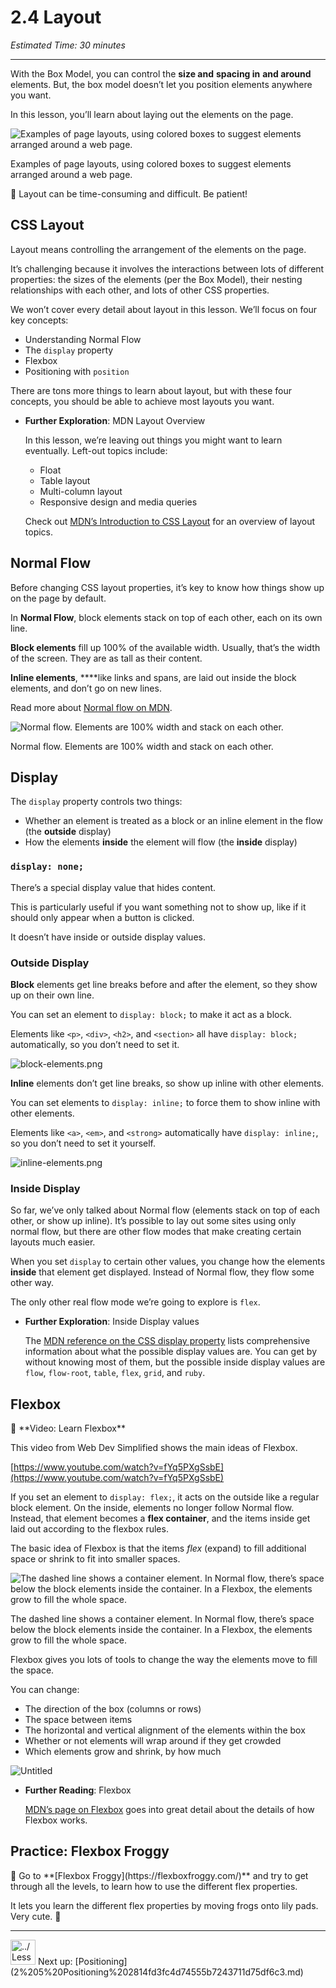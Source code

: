 # 2.4 Layout

*Estimated Time: 30 minutes*

---

With the Box Model, you can control the **size and** **spacing in** **and around** elements. But, the box model doesn’t let you position elements anywhere you want.

In this lesson, you’ll learn about laying out the elements on the page.

![Examples of page layouts, using colored boxes to suggest elements arranged around a web page.](2%204%20Layout%20466ffa1962ca4a3cba06e17c156e6424/layout.png)

Examples of page layouts, using colored boxes to suggest elements arranged around a web page.

<aside>
🚧 Layout can be time-consuming and difficult. Be patient!

</aside>

## CSS Layout

Layout means controlling the arrangement of the elements on the page.

It’s challenging because it involves the interactions between lots of different properties: the sizes of the elements (per the Box Model), their nesting relationships with each other, and lots of other CSS properties.

We won’t cover every detail about layout in this lesson. We’ll focus on four key concepts:

- Understanding Normal Flow
- The `display` property
- Flexbox
- Positioning with `position`

There are tons more things to learn about layout, but with these four concepts, you should be able to achieve most layouts you want.

- **Further Exploration**: MDN Layout Overview
    
    In this lesson, we’re leaving out things you might want to learn eventually. Left-out topics include:
    
    - Float
    - Table layout
    - Multi-column layout
    - Responsive design and media queries
    
    Check out [MDN’s Introduction to CSS Layout](https://developer.mozilla.org/en-US/docs/Learn/CSS/CSS_layout/Introduction) for an overview of layout topics.
    

## Normal Flow

Before changing CSS layout properties, it’s key to know how things show up on the page by default.

In **Normal Flow**, block elements stack on top of each other, each on its own line.

**Block elements** fill up 100% of the available width. Usually, that’s the width of the screen. They are as tall as their content.

**Inline elements**, ****like links and spans, are laid out inside the block elements, and don’t go on new lines.

Read more about [Normal flow on MDN](https://developer.mozilla.org/en-US/docs/Learn/CSS/CSS_layout/Normal_Flow).

![Normal flow. Elements are 100% width and stack on each other.](2%204%20Layout%20466ffa1962ca4a3cba06e17c156e6424/normal-flow.png)

Normal flow. Elements are 100% width and stack on each other.

## Display

The `display` property controls two things:

- Whether an element is treated as a block or an inline element in the flow (the **outside** display)
- How the elements **inside** the element will flow (the **inside** display)

### `display: none;`

There’s a special display value that hides content.

This is particularly useful if you want something not to show up, like if it should only appear when a button is clicked.

It doesn’t have inside or outside display values.

### Outside Display

**Block** elements get line breaks before and after the element, so they show up on their own line.

You can set an element to `display: block;` to make it act as a block.

Elements like `<p>`, `<div>`, `<h2>`, and `<section>` all have `display: block;` automatically, so you don’t need to set it.

![block-elements.png](2%204%20Layout%20466ffa1962ca4a3cba06e17c156e6424/block-elements.png)

**Inline** elements don’t get line breaks, so show up inline with other elements.

You can set elements to `display: inline;` to force them to show inline with other elements.

Elements like `<a>`, `<em>`, and `<strong>` automatically have `display: inline;`, so you don’t need to set it yourself.

![inline-elements.png](2%204%20Layout%20466ffa1962ca4a3cba06e17c156e6424/inline-elements.png)

### Inside Display

So far, we’ve only talked about Normal flow (elements stack on top of each other, or show up inline). It’s possible to lay out some sites using only normal flow, but there are other flow modes that make creating certain layouts much easier.

When you set `display` to certain other values, you change how the elements **inside** that element get displayed. Instead of Normal flow, they flow some other way.

The only other real flow mode we’re going to explore is `flex`.

- **Further Exploration**: Inside Display values
    
    The [MDN reference on the CSS display property](https://developer.mozilla.org/en-US/docs/Web/CSS/display) lists comprehensive information about what the possible display values are. You can get by without knowing most of them, but the possible inside display values are `flow`, `flow-root`, `table`, `flex`, `grid`, and `ruby`.
    

## Flexbox

<aside>
🎥 **Video: Learn Flexbox**

This video from Web Dev Simplified shows the main ideas of Flexbox.

[https://www.youtube.com/watch?v=fYq5PXgSsbE](https://www.youtube.com/watch?v=fYq5PXgSsbE)

</aside>

If you set an element to `display: flex;`, it acts on the outside like a regular block element. On the inside, elements no longer follow Normal flow. Instead, that element becomes a **flex container**, and the items inside get laid out according to the flexbox rules.

The basic idea of Flexbox is that the items *flex* (expand) to fill additional space or shrink to fit into smaller spaces.

![The dashed line shows a container element. In Normal flow, there’s space below the block elements inside the container. In a Flexbox, the elements grow to fill the whole space.](2%204%20Layout%20466ffa1962ca4a3cba06e17c156e6424/Untitled.png)

The dashed line shows a container element. In Normal flow, there’s space below the block elements inside the container. In a Flexbox, the elements grow to fill the whole space.

Flexbox gives you lots of tools to change the way the elements move to fill the space.

You can change:

- The direction of the box (columns or rows)
- The space between items
- The horizontal and vertical alignment of the elements within the box
- Whether or not elements will wrap around if they get crowded
- Which elements grow and shrink, by how much

![Untitled](2%204%20Layout%20466ffa1962ca4a3cba06e17c156e6424/Untitled%201.png)

- **Further Reading**: Flexbox
    
    [MDN’s page on Flexbox](https://developer.mozilla.org/en-US/docs/Learn/CSS/CSS_layout/Flexbox) goes into great detail about the details of how Flexbox works.
    

## Practice: Flexbox Froggy

<aside>
🐸 Go to **[Flexbox Froggy](https://flexboxfroggy.com/)** and try to get through all the levels, to learn how to use the different flex properties.

It lets you learn the different flex properties by moving frogs onto lily pads. Very cute. 🐸

</aside>

---

<aside>
<img src="../Lesson%200%20Learning%20With%20Kibo%206427d2f5f1ae4576a3b083dd8476d915/man-in-hike.png" alt="../Lesson%200%20Learning%20With%20Kibo%206427d2f5f1ae4576a3b083dd8476d915/man-in-hike.png" width="40px" /> Next up: [Positioning](2%205%20Positioning%202814fd3fc4d74555b7243711d75df6c3.md)

</aside>